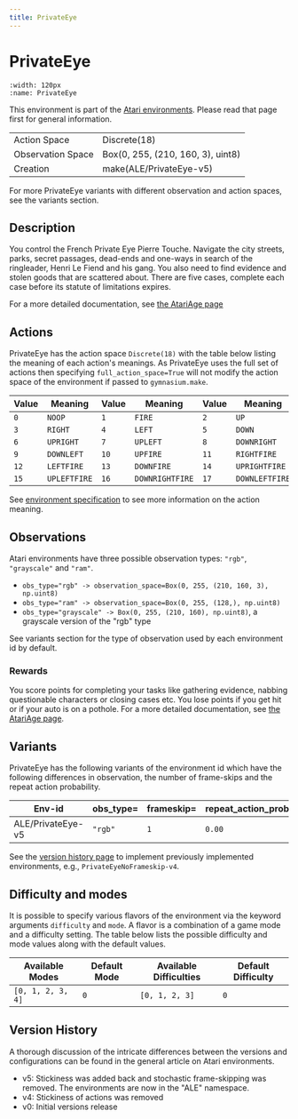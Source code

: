 ```yaml
---
title: PrivateEye
---
```


# PrivateEye

```{figure} ../../_static/videos/environments/private_eye.gif
:width: 120px
:name: PrivateEye
```

This environment is part of the <a href='..'>Atari environments</a>. Please read that page first for general information.

|                   |                                   |
|-------------------|-----------------------------------|
| Action Space      | Discrete(18)                      |
| Observation Space | Box(0, 255, (210, 160, 3), uint8) |
| Creation          | make(ALE/PrivateEye-v5)           |

For more PrivateEye variants with different observation and action spaces, see the variants section.

## Description

You control the French Private Eye Pierre Touche. Navigate the city streets, parks, secret passages, dead-ends and one-ways in search of the ringleader, Henri Le Fiend and his gang. You also need to find evidence and stolen goods that are scattered about. There are five cases, complete each case before its statute of limitations expires.

For a more detailed documentation, see [the AtariAge page](https://atariage.com/manual_html_page.php?SoftwareLabelID=376)

## Actions

PrivateEye has the action space `Discrete(18)` with the table below listing the meaning of each action's meanings.
As PrivateEye uses the full set of actions then specifying `full_action_space=True` will not modify the action space of the environment if passed to `gymnasium.make`.

| Value   | Meaning      | Value   | Meaning         | Value   | Meaning        |
|---------|--------------|---------|-----------------|---------|----------------|
| `0`     | `NOOP`       | `1`     | `FIRE`          | `2`     | `UP`           |
| `3`     | `RIGHT`      | `4`     | `LEFT`          | `5`     | `DOWN`         |
| `6`     | `UPRIGHT`    | `7`     | `UPLEFT`        | `8`     | `DOWNRIGHT`    |
| `9`     | `DOWNLEFT`   | `10`    | `UPFIRE`        | `11`    | `RIGHTFIRE`    |
| `12`    | `LEFTFIRE`   | `13`    | `DOWNFIRE`      | `14`    | `UPRIGHTFIRE`  |
| `15`    | `UPLEFTFIRE` | `16`    | `DOWNRIGHTFIRE` | `17`    | `DOWNLEFTFIRE` |

See [environment specification](../env-spec) to see more information on the action meaning.

## Observations

Atari environments have three possible observation types: `"rgb"`, `"grayscale"` and `"ram"`.

- `obs_type="rgb" -> observation_space=Box(0, 255, (210, 160, 3), np.uint8)`
- `obs_type="ram" -> observation_space=Box(0, 255, (128,), np.uint8)`
- `obs_type="grayscale" -> Box(0, 255, (210, 160), np.uint8)`, a grayscale version of the "rgb" type

See variants section for the type of observation used by each environment id by default.

### Rewards

You score points for completing your tasks like gathering evidence, nabbing questionable characters or closing cases etc. You lose points if you get hit or if your auto is on a pothole.
For a more detailed documentation, see [the AtariAge page](https://atariage.com/manual_html_page.php?SoftwareLabelID=376).

## Variants

PrivateEye has the following variants of the environment id which have the following differences in observation,
the number of frame-skips and the repeat action probability.

| Env-id            | obs_type=   | frameskip=   | repeat_action_probability=   |
|-------------------|-------------|--------------|------------------------------|
| ALE/PrivateEye-v5 | `"rgb"`     | `1`          | `0.00`                       |

See the [version history page](https://ale.farama.org/environments/#version-history-and-naming-schemes) to implement previously implemented environments, e.g., `PrivateEyeNoFrameskip-v4`.

## Difficulty and modes

It is possible to specify various flavors of the environment via the keyword arguments `difficulty` and `mode`.
A flavor is a combination of a game mode and a difficulty setting. The table below lists the possible difficulty and mode values
along with the default values.

| Available Modes   | Default Mode   | Available Difficulties   | Default Difficulty   |
|-------------------|----------------|--------------------------|----------------------|
| `[0, 1, 2, 3, 4]` | `0`            | `[0, 1, 2, 3]`           | `0`                  |

## Version History

A thorough discussion of the intricate differences between the versions and configurations can be found in the general article on Atari environments.

* v5: Stickiness was added back and stochastic frame-skipping was removed. The environments are now in the "ALE" namespace.
* v4: Stickiness of actions was removed
* v0: Initial versions release
